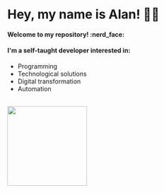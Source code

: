 # Hey, my name is Alan! :man_technologist:

<h4>Welcome to my repository! :nerd_face:</h4> 
<h4>I'm a self-taught developer interested in: </h4>
  
<ul>
  <li>Programming</li>
  <li>Technological solutions</li>
  <li>Digital transformation</li>
  <li>Automation</li>
</ul>

<br>

<a href="https://github.com/AlanZF">
  <img height="180em" src="https://github-readme-stats.vercel.app/api/top-langs/?username=AlanZF&layout=compact&langs_count=7&theme=dracula"/>
</div>


  
  



